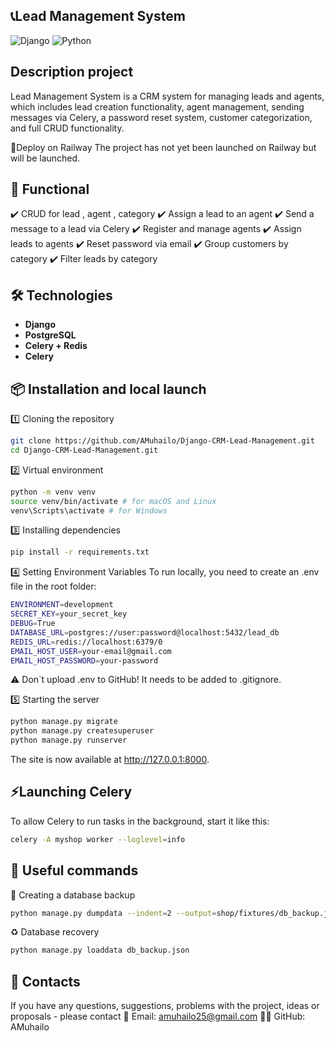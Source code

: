## __📞Lead Management System__
![Django](https://img.shields.io/badge/Django-4.2-darkgreen?style=for-the-badge) ![Python](https://img.shields.io/badge/Python-3.12.9-blue?style=for-the-badge)
## Description project
Lead Management System is a CRM system for managing leads and agents, 
which includes lead creation functionality, agent management, 
sending messages via Celery, a password reset system, customer 
categorization, and full CRUD functionality.

🚀Deploy on Railway
The project has not yet been launched on Railway but will be launched.

## 🚀 Functional
✔️ CRUD for lead , agent , category ✔️ Assign a lead to an agent  ✔️ Send a message to a lead via Celery  ✔️ Register and manage agents ✔️ Assign leads to agents ✔️ Reset password via email ✔️ Group customers by category ✔️ Filter leads by category

## 🛠️ Technologies
- **Django**
- **PostgreSQL**
- **Celery + Redis**
- **Celery**

## 📦 Installation and local launch

1️⃣ Cloning the repository
```bash
git clone https://github.com/AMuhailo/Django-CRM-Lead-Management.git
cd Django-CRM-Lead-Management.git
```

2️⃣ Virtual environment
```bash
python -m venv venv
source venv/bin/activate # for macOS and Linux
venv\Scripts\activate # for Windows
```

3️⃣ Installing dependencies
```bash
pip install -r requirements.txt
```

4️⃣ Setting Environment Variables
To run locally, you need to create an .env file in the root folder:
```bash
ENVIRONMENT=development
SECRET_KEY=your_secret_key
DEBUG=True
DATABASE_URL=postgres://user:password@localhost:5432/lead_db
REDIS_URL=redis://localhost:6379/0
EMAIL_HOST_USER=your-email@gmail.com
EMAIL_HOST_PASSWORD=your-password
```
⚠️ Don`t upload .env to GitHub!
It needs to be added to .gitignore.

5️⃣ Starting the server
```bash
python manage.py migrate
python manage.py createsuperuser
python manage.py runserver
```
The site is now available at http://127.0.0.1:8000.

## ⚡Launching Celery
To allow Celery to run tasks in the background, start it like this:
```bash
celery -A myshop worker --loglevel=info
```

## 🔗 Useful commands
💾 Creating a database backup
```bash
python manage.py dumpdata --indent=2 --output=shop/fixtures/db_backup.json
```

♻️ Database recovery
```bash
python manage.py loaddata db_backup.json
```

## 📩 Contacts
If you have any questions, suggestions, problems with the project, ideas or proposals - please contact
📧 Email: amuhailo25@gmail.com
👨‍💻 GitHub: AMuhailo
